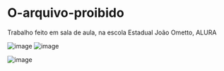 # O-arquivo-proibido
Trabalho feito em sala de aula, na escola Estadual João Ometto, ALURA

![image](https://github.com/user-attachments/assets/ad77344a-a9c9-46f3-88e7-7a0f7d497fe5)
![image](https://github.com/user-attachments/assets/2a095577-ca72-402f-a9c8-f1c6a802b2da)

![image](https://github.com/user-attachments/assets/7ee1f66c-58f7-4562-b7f0-08e51a58dde7)


